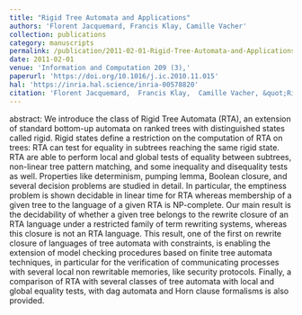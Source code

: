 ```yaml
---
title: "Rigid Tree Automata and Applications"
authors: 'Florent Jacquemard, Francis Klay, Camille Vacher'
collection: publications
category: manuscripts
permalink: /publication/2011-02-01-Rigid-Tree-Automata-and-Applications
date: 2011-02-01
venue: 'Information and Computation 209 (3),'
paperurl: 'https://doi.org/10.1016/j.ic.2010.11.015'
hal: 'https://inria.hal.science/inria-00578820'
citation: 'Florent Jacquemard,  Francis Klay,  Camille Vacher, &quot;Rigid Tree Automata and Applications.&quot; Information and Computation 209 (3), 2011.'
---
```


abstract:
We introduce the class of Rigid Tree Automata (RTA), an extension of standard bottom-up automata on ranked trees with distinguished states called rigid. Rigid states define a restriction on the computation of RTA on trees: RTA can test for equality in subtrees reaching the same rigid state. RTA are able to perform local and global tests of equality between subtrees, non-linear tree pattern matching, and some inequality and disequality tests as well. 
Properties like determinism, pumping lemma, Boolean closure, and several decision problems are studied in detail. In particular, the emptiness problem is shown decidable in linear time for RTA whereas membership of a given tree to the language of a given RTA is NP-complete. 
Our main result is the decidability of whether a given tree belongs to the rewrite closure of an RTA language under a restricted family of term rewriting systems, whereas this closure is not an RTA language. This result, one of the first on rewrite closure of languages of tree automata with constraints, is enabling the extension of model checking procedures based on finite tree automata techniques, in particular for the verification of communicating processes with several local non rewritable memories, like security protocols. 
Finally, a comparison of RTA with several classes of tree automata with local and global equality tests, with dag automata and Horn clause formalisms is also provided.